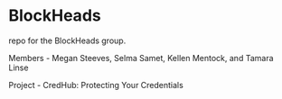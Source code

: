 # BlockHeads
repo for the BlockHeads group.

Members - Megan Steeves, Selma Samet, Kellen Mentock, and Tamara Linse

Project - CredHub: Protecting Your Credentials 

